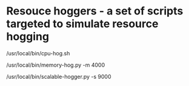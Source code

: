 # Resouce hoggers - a set of scripts targeted to simulate resource hogging

/usr/local/bin/cpu-hog.sh

/usr/local/bin/memory-hog.py -m 4000

/usr/local/bin/scalable-hogger.py -s 9000

